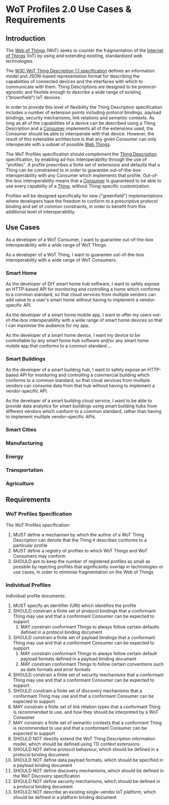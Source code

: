 # WoT Profiles 2.0 Use Cases & Requirements

## Introduction

The [Web of Things](https://www.w3.org/WoT/) (WoT) seeks to counter the fragmentation of the [Internet of Things](https://en.wikipedia.org/wiki/Internet_of_things) (IoT) by using and extending existing, standardized web technologies.

The [W3C WoT Thing Description 1.1 specification](https://w3c.github.io/wot-profile/#bib-wot-thing-description11) defines an information model and JSON-based representation format for describing the capabilities of connected devices and the interfaces with which to communicate with them. Thing Descriptions are designed to be protocol-agnostic and flexible enough to describe a wide range of existing ("brownfield") IoT devices.

In order to provide this level of flexibility the Thing Description specification includes a number of extension points including protocol bindings, payload bindings, security mechanisms, link relations and semantic contexts. As long as all of the capabilities of a device can be described using a Thing Description and a [Consumer](https://w3c.github.io/wot-profile/#dfn-consumer) implements all of the extensions used, the Consumer should be able to interoperate with that device. However, the result of this extensible architecture is that any given Consumer can only interoperate with a subset of possible [Web Things](https://w3c.github.io/wot-profile/#dfn-thing).

The WoT Profiles specification should complement the [Thing Description](https://w3c.github.io/wot-profile/#bib-wot-thing-description11) specification, by enabling ad-hoc interoperability through the use of "profiles". A profile prescribes a finite set of extensions and defaults that a Thing can be constrained to in order to guarantee out-of-the-box interoperability with any Consumer which implements that profile. Out-of-the-box interoperability means that a [Consumer](https://w3c.github.io/wot-profile/#dfn-consumer) is guaranteed to be able to use every capability of a [Thing](https://w3c.github.io/wot-profile/#dfn-thing), without Thing-specific customization.

Profiles will be designed specifically for new ("greenfield") implementations where developers have the freedom to conform to a prescriptive protocol binding and set of common constraints, in order to benefit from this additional level of interoperability.

## Use Cases

As a developer of a WoT Consumer, I want to guarantee out-of-the-box interoperability with a wide range of WoT Things.

As a developer of a WoT Thing, I want to guarantee out-of-the-box interoperability with a wide range of WoT Consumers.

### Smart Home

As the developer of DIY smart home hub software, I want to safely expose an HTTP-based API for monitoring and controlling a home which conforms to a common standard, so that cloud services from multiple vendors can add value to a user's smart home without having to implement a vendor-specific API.

As the developer of a smart home mobile app, I want to offer my users out-of-the-box interoperability with a wide range of smart home devices so that I can maximise the audience for my app.

As the developer of a smart home device, I want my device to be controllable by any smart home hub software and/or any smart home mobile app that conforms to a common standard....

### Smart Buildings

As the developer of a smart building hub, I want to safely expose an HTTP-based API for monitoring and controlling a commercial building which conforms to a common standard, so that cloud services from multiple vendors can consume data from that hub without having to implement a vendor-specific API.

As the developer of a smart building cloud service, I want to be able to provide data analytics for smart buildings using smart building hubs from different vendors which conform to a common standard, rather than having to implement multiple vendor-specific APIs.

### Smart Cities

### Manufacturing

### Energy

### Transportation

### Agriculture

## Requirements

### WoT Profiles Specification

The WoT Profiles specification:
1. MUST define a mechanism by which the author of a WoT Thing Description can denote that the Thing it describes conforms to a particular profile
2. MUST define a registry of profiles to which WoT Things and WoT Consumers may conform
3. SHOULD aim to keep the number of registered profiles as small as possible by rejecting profiles that significantly overlap in technologies or use cases, in order to minimise fragmentation on the Web of Things
### Individual Profiles

Individual profile documents:
1. MUST specify an identifier (URI) which identifies the profile 
2. SHOULD constrain a finite set of protocol bindings that a conformant Thing may use and that a conformant Consumer can be expected to support
	1. MAY constrain conformant Things to always follow certain defaults defined in a protocol binding document
3. SHOULD constrain a finite set of payload bindings that a conformant Thing may use and that a conformant Consumer can be expected to support
	1. MAY constrain conformant Things to always follow certain default payload formats defined in a payload binding document
	2. MAY constrain conformant Things to follow certain conventions such as date formats and error formats
4. SHOULD constrain a finite set of security mechanisms that a conformant Thing may use and that a conformant Consumer can be expected to support
5. SHOULD constrain a finite set of discovery mechanisms that a conformant Thing may use and that a conformant Consumer can be expected to support
6. MAY constrain a finite set of link relation types that a conformant Thing is recommended to use, and how they should be interpreted by a WoT Consumer
7. MAY constrain a finite set of semantic contexts that a conformant Thing is recommended to use and that a conformant Consumer can be expected to support
8. SHOULD NOT directly extend the WoT Thing Description information model, which should be defined using TD context extensions
9. SHOULD NOT define protocol behaviour, which should be defined in a protocol binding document
10. SHOULD NOT define data payload formats, which should be specified in a payload binding document
11. SHOULD NOT define discovery mechanisms, which should be defined in the WoT Discovery specification
12. SHOULD NOT define security mechanisms, which should be defined in a protocol binding document
13. SHOULD NOT describe an existing single-vendor IoT platform, which should be defined in a platform binding document